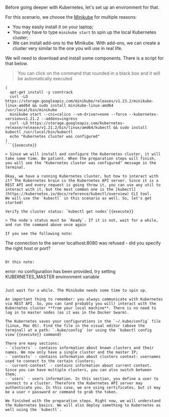Before going deeper with Kubernetes, let's set up an environment for that.

For this scenario, we choose the [Minikube](https://minikube.sigs.k8s.io/docs) for multiple reasons:
- You may easily install it on your laptop;
- You only have to type `minikube start` to spin up the local Kubernetes cluster;
- We can install add-ons to the Minikube. With add-ons, we can create a cluster very similar to the one you will use in real life.

We will need to download and install some components. There is a script for that below.

> You can click on the command that rounded in a black box and it will be automatically executed

```
(
  apt-get install -y conntrack
  curl -LO https://storage.googleapis.com/minikube/releases/v1.23.2/minikube-linux-amd64 && sudo install minikube-linux-amd64 /usr/local/bin/minikube
  minikube start --cni=calico --vm-driver=none --force --kubernetes-version=v1.21.2 --addons=ingress
  curl -LO https://storage.googleapis.com/kubernetes-release/release/v1.21.2/bin/linux/amd64/kubectl && sudo install kubectl /usr/local/bin/kubectl
  echo "Kubernetes cluster was configured"
)
```{{execute}}

> Since we will install and configure the Kubernetes cluster, it will take some time. Be patient. When the preparation steps will finish, you will see the "Kubernetes cluster was configured" message in the terminal.

Okay, we have a running Kubernetes cluster, but how to interact with it? The Kubernetes brain is the Kubernetes API server. Since it is a REST API and every request is going throw it, you can use any util to interact with it, but the most common one is the [kubectl](https://kubernetes.io/docs/reference/kubectl/overview) CLI tool.  
We will use the `kubectl` in this scenario as well. So, let's get started!

Verify the cluster status: `kubectl get nodes`{{execute}}

> The node's status must be `Ready`. If it is not, wait for a while, and run the command above once again

If you see the following note:  
```
The connection to the server localhost:8080 was refused - did you specify the right host or port?
```

Or this note:  
```
error: no configuration has been provided, try setting KUBERNETES_MASTER environment variable
```

Just wait for a while. The Minikube needs some time to spin up.

An important thing to remember: you always communicate with Kubernetes via REST API. So, you can (and probably you will) interact with the Kubernetes cluster **from your local machine**. There is no need to log in to master nodes (as it was in the Docker Swarm).

The Kubernetes saves your configurations in the `~/.kube/config` file (Linux, Mac OS). Find the file in the visual editor (above the terminal) at a path: `.kube/config` (or using the `kubectl config view`{{execute}} command)

There are many sections:  
- `clusters` - contains information about known clusters and their names. We now only have a single cluster and the master IP;
- `contexts` - contains information about clusters context: usernames used to connect to the certain clusters;
- `current-context` - contains information about current context. Since you can have multiple clusters, you can also switch between them;
- `users` - users information. In this section, you define a user to connect to a cluster. Therefore the Kubernetes API server may authenticate you. In this case, we are using certificates, but it may be a user + password or command to grab the token.

We finished with the preparation steps. Right now, we will understand the Kubernetes basics. We will also deploy something to Kubernetes as well using the `kubectl`.